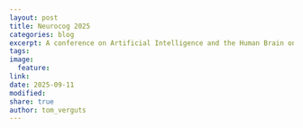 ```yaml
---
layout: post
title: Neurocog 2025
categories: blog
excerpt: A conference on Artificial Intelligence and the Human Brain on Nov 17-18, 2025 in the Academy Palace in Brussels. See neurocog.be for more information
tags:
image:
  feature:
link:
date: 2025-09-11
modified:
share: true
author: tom_verguts
---
```


